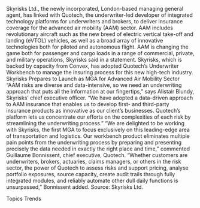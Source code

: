 Skyrisks Ltd., the newly incorporated, London-based managing general agent, has linked with Quotech, the underwriter-led developer of integrated technology platforms for underwriters and brokers, to deliver insurance coverage for the advanced air mobility (AAM) sector.
AAM includes revolutionary aircraft such as the new breed of electric vertical take-off and landing (eVTOL) vehicles, as well as a broad array of innovative technologies both for piloted and autonomous flight. AAM is changing the game both for passenger and cargo loads in a range of commercial, private, and military operations, Skyrisks said in a statement.
Skyrisks, which is backed by capacity from Convex, has adopted Quotech’s Underwriter Workbench to manage the insuring process for this new high-tech industry.
Skyrisks Prepares to Launch as MGA for Advanced Air Mobility Sector
“AAM risks are diverse and data-intensive, so we need an underwriting approach that puts all the information at our fingertips,” says Alistair Blundy, Skyrisks’ chief executive officer.
“We have adopted a data-driven approach to AAM insurance that enables us to develop first- and third-party insurance products as innovative as our client’s businesses. Quotech’s platform lets us concentrate our efforts on the complexities of each risk by streamlining the underwriting process.”
“We are delighted to be working with Skyrisks, the first MGA to focus exclusively on this leading-edge area of transportation and logistics. Our workbench product eliminates multiple pain points from the underwriting process by preparing and presenting precisely the data needed in exactly the right place and time,” commented Guillaume Bonnissent, chief executive, Quotech.
“Whether customers are underwriters, brokers, actuaries, claims managers, or others in the risk sector, the power of Quotech to assess risks and support pricing, analyse portfolio exposures, source capacity, create audit trails through fully integrated modules, and reliably automate other dull daily functions is unsurpassed,” Bonnissent added.
Source: Skyrisks Ltd.

Topics
Trends
